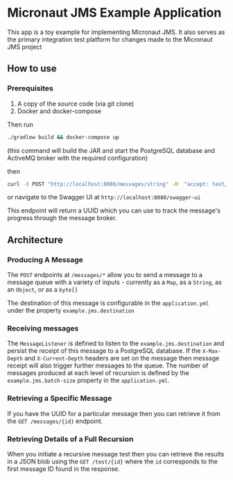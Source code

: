 # Micronaut JMS Example Application

This app is a toy example for implementing Micronaut JMS. It also serves as the primary integration
test platform for changes made to the Micronaut JMS project

## How to use

### Prerequisites

1. A copy of the source code (via git clone)
2. Docker and docker-compose

Then run 
```bash
./gradlew build && docker-compose up
```

(this command will build the JAR and start the PostgreSQL database and ActiveMQ broker
with the required configuration)

then

```bash
curl -X POST "http://localhost:8080/messages/string" -H  "accept: text/plain" -H  "Content-Type: application/json" -d "{\"message\":\"test\"}"
```

or navigate to the Swagger UI at `http://localhost:8080/swagger-ui`

This endpoint will return a UUID which you can use to track the message's progress through the 
message broker.

## Architecture

### Producing A Message

The `POST` endpoints at `/messages/*` allow you to send a message to a message queue 
with a variety of inputs - currently as a `Map`, as a `String`, as an `Object`, or as a `byte[]`

The destination of this message is configurable in the `application.yml` under the property
`example.jms.destination`

### Receiving messages

The `MessageListener` is defined to listen to the `example.jms.destination` and persist
the receipt of this message to a PostgreSQL database. If the `X-Max-Depth` and `X-Current-Depth`
headers are set on the message then message receipt will also trigger further messages to the queue.
The number of messages produced at each level of recursion is defined by the `example.jms.batch-size`
property in the `application.yml`.

### Retrieving a Specific Message

If you have the UUID for a particular message then you can retrieve it from the 
`GET /messages/{id}` endpoint. 

### Retrieving Details of a Full Recursion

When you initiate a recursive message test then you can retrieve the results in a JSON
blob using the `GET /test/{id}` where the `id` corresponds to the first message ID found in 
the response.